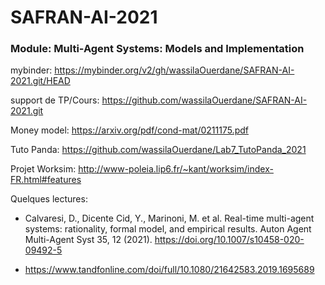 # SAFRAN-AI-2021
### Module: Multi-Agent Systems: Models and Implementation
mybinder: https://mybinder.org/v2/gh/wassilaOuerdane/SAFRAN-AI-2021.git/HEAD

support de TP/Cours: https://github.com/wassilaOuerdane/SAFRAN-AI-2021.git

Money model: https://arxiv.org/pdf/cond-mat/0211175.pdf

Tuto Panda: https://github.com/wassilaOuerdane/Lab7_TutoPanda_2021

Projet Worksim: http://www-poleia.lip6.fr/~kant/worksim/index-FR.html#features

Quelques lectures: 

- Calvaresi, D., Dicente Cid, Y., Marinoni, M. et al. Real-time multi-agent systems: rationality, formal model, and empirical results. Auton Agent Multi-Agent Syst 35, 12 (2021). https://doi.org/10.1007/s10458-020-09492-5

- https://www.tandfonline.com/doi/full/10.1080/21642583.2019.1695689
